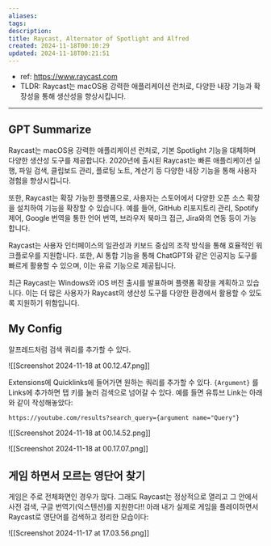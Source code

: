 ```yaml
---
aliases: 
tags: 
description:
title: Raycast, Alternator of Spotlight and Alfred
created: 2024-11-18T00:10:29
updated: 2024-11-18T00:21:51
---
```

- ref: <https://www.raycast.com>
- TLDR: Raycast는 macOS용 강력한 애플리케이션 런처로, 다양한 내장 기능과 확장성을 통해 생산성을 향상시킵니다.
---

## GPT Summarize

Raycast는 macOS용 강력한 애플리케이션 런처로, 기본 Spotlight 기능을 대체하며 다양한 생산성 도구를 제공합니다. 2020년에 출시된 Raycast는 빠른 애플리케이션 실행, 파일 검색, 클립보드 관리, 플로팅 노트, 계산기 등 다양한 내장 기능을 통해 사용자 경험을 향상시킵니다.

또한, Raycast는 확장 가능한 플랫폼으로, 사용자는 스토어에서 다양한 오픈 소스 확장을 설치하여 기능을 확장할 수 있습니다. 예를 들어, GitHub 리포지토리 관리, Spotify 제어, Google 번역을 통한 언어 번역, 브라우저 북마크 접근, Jira와의 연동 등이 가능합니다.

Raycast는 사용자 인터페이스의 일관성과 키보드 중심의 조작 방식을 통해 효율적인 워크플로우를 지원합니다. 또한, AI 통합 기능을 통해 ChatGPT와 같은 인공지능 도구를 빠르게 활용할 수 있으며, 이는 유료 기능으로 제공됩니다.

최근 Raycast는 Windows와 iOS 버전 출시를 발표하며 플랫폼 확장을 계획하고 있습니다. 이는 더 많은 사용자가 Raycast의 생산성 도구를 다양한 환경에서 활용할 수 있도록 지원하기 위함입니다.

## My Config

알프레드처럼 검색 쿼리를 추가할 수 있다.

![[Screenshot 2024-11-18 at 00.12.47.png]]

Extensions에 Quicklinks에 들어가면 원하는 쿼리를 추가할 수 있다. `{Argument}` 를 Links에 추가하면 탭 키를 눌러 검색으로 넘어갈 수 있다. 예를 들면 유튜브 Link는 아래와 같이 작성해놓았다:

```
https://youtube.com/results?search_query={argument name="Query"}
```

![[Screenshot 2024-11-18 at 00.14.52.png]]

![[Screenshot 2024-11-18 at 00.17.07.png]]

## 게임 하면서 모르는 영단어 찾기

게임은 주로 전체화면인 경우가 많다. 그래도 Raycast는 정상적으로 열리고 그 안에서 사전 검색, 구글 번역기(익스텐션)를 지원한다!! 아래 내가 실제로 게임을 플레이하면서 Raycast로 영단어를 검색하고 정리한 모습이다:

![[Screenshot 2024-11-17 at 17.03.56.png]]
